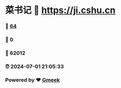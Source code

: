 # 菜书记 :link: https://ji.cshu.cn 
### :page_facing_up: [64](https://ji.cshu.cn/tag.html) 
### :speech_balloon: 0 
### :hibiscus: 62012 
### :alarm_clock: 2024-07-01 21:05:33 
### Powered by :heart: [Gmeek](https://github.com/Meekdai/Gmeek)
